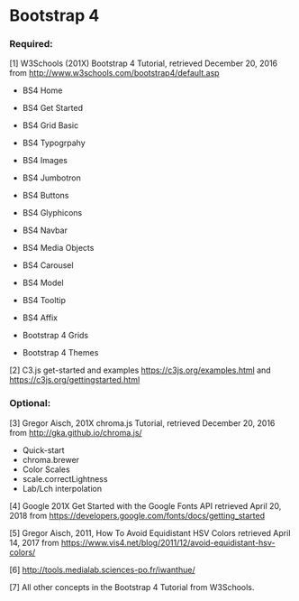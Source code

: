 # Bootstrap 4
### Required:

[1] W3Schools (201X) Bootstrap 4 Tutorial, retrieved December 20, 2016 from http://www.w3schools.com/bootstrap4/default.asp

- BS4 Home

- BS4 Get Started

- BS4 Grid Basic

- BS4 Typogrpahy

- BS4 Images

- BS4 Jumbotron

- BS4 Buttons

- BS4 Glyphicons

- BS4 Navbar

- BS4 Media Objects

- BS4 Carousel

- BS4 Model

- BS4 Tooltip

- BS4 Affix

- Bootstrap 4 Grids

- Bootstrap 4 Themes

[2] C3.js get-started and examples https://c3js.org/examples.html and https://c3js.org/gettingstarted.html

### Optional:

[3] Gregor Aisch, 201X chroma.js Tutorial, retrieved December 20, 2016 from http://gka.github.io/chroma.js/

- Quick-start
- chroma.brewer
- Color Scales
- scale.correctLightness
- Lab/Lch interpolation


[4] Google 201X Get Started with the Google Fonts API retrieved April 20, 2018 from  https://developers.google.com/fonts/docs/getting_started


[5] Gregor Aisch, 2011, How To Avoid Equidistant HSV Colors  retrieved April 14, 2017 from https://www.vis4.net/blog/2011/12/avoid-equidistant-hsv-colors/

[6] http://tools.medialab.sciences-po.fr/iwanthue/

[7] All other concepts in the Bootstrap 4 Tutorial from W3Schools.
